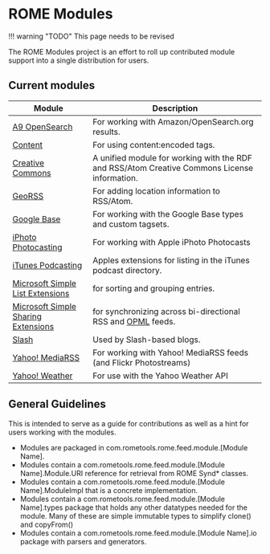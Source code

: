 # ROME Modules

!!! warning "TODO"
    This page needs to be revised

The ROME Modules project is an effort to roll up contributed module support into
a single distribution for users.

## Current modules

| Module | Description |
| --- | --- |
| [A9 OpenSearch](a9-opensearch.md) | For working with Amazon/OpenSearch.org results. |
| [Content](content.md) | For using content:encoded tags. |
| [Creative Commons](creative-commons.md) | A unified module for working with the RDF and RSS/Atom Creative Commons License information. |
| [GeoRSS](georss.md) | For adding location information to RSS/Atom. |
| [Google Base](google-base.md) | For working with the Google Base types and custom tagsets. |
| [iPhoto Photocasting](iphoto-photocasting.md) | For working with Apple iPhoto Photocasts |
| [iTunes Podcasting](itunes-podcasting.md) | Apples extensions for listing in the iTunes podcast directory. |
| [Microsoft Simple List Extensions](microsoft-simple-list-extensions.md) | for sorting and grouping entries. |
| [Microsoft Simple Sharing Extensions](microsoft-simple-sharing-extensions.md) | for synchronizing across bi-directional RSS and [OPML](index.md) feeds. |
| [Slash](slash.md) | Used by Slash-based blogs. |
| [Yahoo! MediaRSS](yahoo-mediarss.md) | For working with Yahoo! MediaRSS feeds (and Flickr Photostreams) |
| [Yahoo! Weather](yahoo-weather.md) | For use with the Yahoo Weather API |

## General Guidelines

This is intended to serve as a guide for contributions as well as a hint for
users working with the modules.

- Modules are packaged in com.rometools.rome.feed.module.\[Module Name\].
- Modules contain a com.rometools.rome.feed.module.\[Module Name\].Module.URI
  reference for retrieval from ROME Synd* classes.
- Modules contain a com.rometools.rome.feed.module.\[Module Name\].ModuleImpl
  that is a concrete implementation.
- Modules contain a com.rometools.rome.feed.module.\[Module Name\].types package
  that holds any other datatypes needed for the module. Many of these are simple
  immutable types to simplify clone() and copyFrom()
- Modules contain a com.rometools.rome.feed.module.\[Module Name\].io package
  with parsers and generators.
